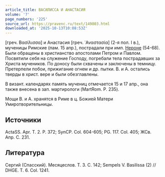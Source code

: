 ```yaml
---
article_title: ВАСИЛИССА И АНАСТАСИЯ
volume: '7'
page_numbers: '225'
source_url: https://pravenc.ru/text/149803.html
downloaded_at: '2025-10-13T10:08:53Z'
---
```


[греч. Βασίλισσα] и Анастасия [греч. ᾿Αναστασία] (2-я пол. I в.), мученицы Римские (пам. 15 апр.), пострадали при имп. [Нероне](https://pravenc.ru/text/Нероне.html) (54-68). Были обращены в христианство апостолами Петром и Павлом. Посвятили себя на служение Господу, погребали тела пострадавших за Христа мучеников. По доносу были схвачены и заключены в темницу. Претерпели побои, прижигание огнем и др. пытки. В. и А. остались тверды в христ. вере и были обезглавлены.

В визант. календарях память мучениц отмечается 15 и 17 апр., она также внесена в зап. мартирологи (MartRom. P. 235).

Мощи В. и А. хранятся в Риме в ц. Божией Матери Умиротворительницы.

## Источники

ActaSS. Apr. T. 2. P. 372; SynCP. Col. 604-605; PG. 117. Col. 405; ЖСв. Апр. С. 231.

## Литература

Сергий (Спасский). Месяцеслов. Т. 3. С. 142; Sempels V. Basilissa (2) // DHGE. T. 6. Col. 1241.
